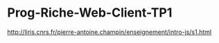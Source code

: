 # Prog-Riche-Web-Client-TP1

http://liris.cnrs.fr/pierre-antoine.champin/enseignement/intro-js/s1.html
